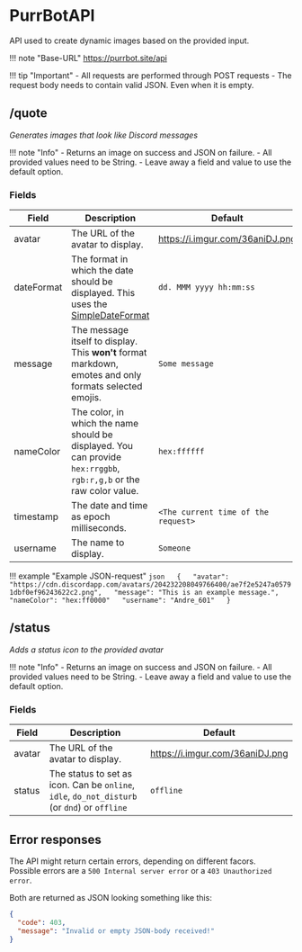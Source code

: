 [SimpleDateFormat]: https://docs.oracle.com/javase/7/docs/api/java/text/SimpleDateFormat.html

# PurrBotAPI
API used to create dynamic images based on the provided input.

!!! note "Base-URL"
    https://purrbot.site/api

!!! tip "Important"
    - All requests are performed through POST requests
	- The request body needs to contain valid JSON. Even when it is empty.

## /quote
*Generates images that look like Discord messages*

!!! note "Info"
    - Returns an image on success and JSON on failure.
	- All provided values need to be String.
	- Leave away a field and value to use the default option.

### Fields
| Field      | Description                                                                                                         | Default                             |
| ---------- | ------------------------------------------------------------------------------------------------------------------- | ----------------------------------- |
| avatar     | The URL of the avatar to display.                                                                                   | https://i.imgur.com/36aniDJ.png     |
| dateFormat | The format in which the date should be displayed. This uses the [SimpleDateFormat]                                  | `dd. MMM yyyy hh:mm:ss`             |
| message    | The message itself to display. This __won't__ format markdown, emotes and only formats selected emojis.             | `Some message`                      |
| nameColor  | The color, in which the name should be displayed. You can provide `hex:rrggbb`, `rgb:r,g,b` or the raw color value. | `hex:ffffff`                        |
| timestamp  | The date and time as epoch milliseconds.                                                                            | `<The current time of the request>` |
| username   | The name to display.                                                                                                | `Someone`                           |

!!! example "Example JSON-request"
    ```json  
    {  
      "avatar": "https://cdn.discordapp.com/avatars/204232208049766400/ae7f2e5247a05791dbf0ef96243622c2.png",  
      "message": "This is an example message.",  
      "nameColor": "hex:ff0000"  
      "username": "Andre_601"  
    }  
    ```

## /status
*Adds a status icon to the provided avatar*

!!! note "Info"
    - Returns an image on success and JSON on failure.
	- All provided values need to be String.
	- Leave away a field and value to use the default option.

### Fields
| Field      | Description                                                                                  | Default                         |
| ---------- | -------------------------------------------------------------------------------------------- | ------------------------------- |
| avatar     | The URL of the avatar to display.                                                            | https://i.imgur.com/36aniDJ.png |
| status     | The status to set as icon. Can be `online`, `idle`, `do_not_disturb` (or `dnd`) or `offline` | `offline`                       |

## Error responses
The API might return certain errors, depending on different facors.  
Possible errors are a `500 Internal server error` or a `403 Unauthorized error`.

Both are returned as JSON looking something like this:  
```json
{
  "code": 403,
  "message": "Invalid or empty JSON-body received!"
}
```